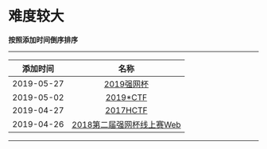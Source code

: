 # 难度较大

**按照添加时间倒序排序**  

---

|添加时间| 名称 | 
|:---:|:---:|
|2019-05-27|[2019强网杯](/articals/2019qiangwang.html)|
|2019-05-02|[2019*CTF](/articals/2019starctf.html)|
|2019-04-27|[2017HCTF](/articals/2017hctf.html)|
|2019-04-26|[2018第二届强网杯线上赛Web](/articals/2018qiangwang.html)|

---

